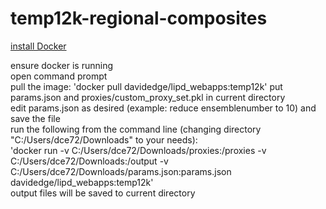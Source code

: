 # temp12k-regional-composites

[install Docker](https://docs.docker.com/get-docker/)


ensure docker is running  
open command prompt  
pull the image: 'docker pull davidedge/lipd_webapps:temp12k'
put params.json and proxies/custom_proxy_set.pkl in current directory  
edit params.json as desired (example: reduce ensemblenumber to 10) and save the file  
run the following from the command line (changing directory "C:/Users/dce72/Downloads" to your needs):  
'docker run -v C:/Users/dce72/Downloads/proxies:/proxies -v C:/Users/dce72/Downloads:/output -v C:/Users/dce72/Downloads/params.json:params.json davidedge/lipd_webapps:temp12k'  
output files will be saved to current directory  

